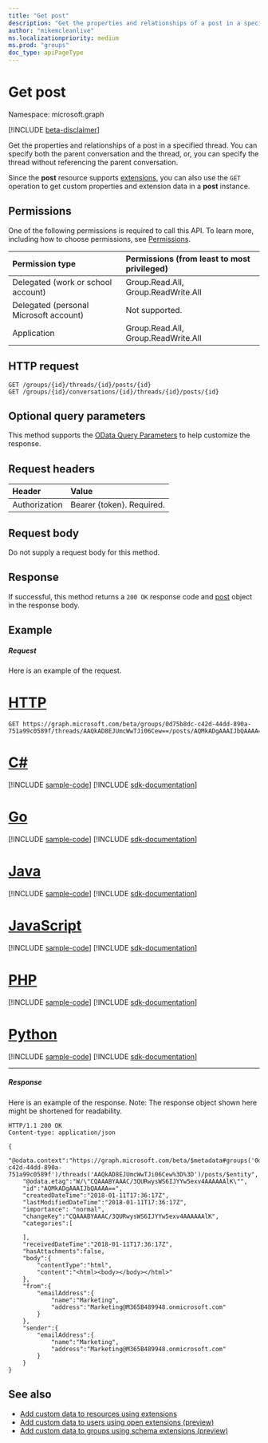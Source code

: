 ```yaml
---
title: "Get post"
description: "Get the properties and relationships of a post in a specified thread. You can specify both the parent "
author: "mikemcleanlive"
ms.localizationpriority: medium
ms.prod: "groups"
doc_type: apiPageType
---
```


# Get post

Namespace: microsoft.graph

[!INCLUDE [beta-disclaimer](../../includes/beta-disclaimer.md)]

Get the properties and relationships of a post in a specified thread. You can specify both the parent 
conversation and the thread, or, you can specify the thread without referencing the parent conversation.

Since the **post** resource supports [extensions](/graph/extensibility-overview), you can also use the `GET` operation to get custom properties and extension data in a **post** instance.

## Permissions
One of the following permissions is required to call this API. To learn more, including how to choose permissions, see [Permissions](/graph/permissions-reference).

|Permission type      | Permissions (from least to most privileged)              |
|:--------------------|:---------------------------------------------------------|
|Delegated (work or school account) | Group.Read.All, Group.ReadWrite.All    |
|Delegated (personal Microsoft account) | Not supported.    |
|Application | Group.Read.All, Group.ReadWrite.All |

## HTTP request
<!-- { "blockType": "ignored" } -->
```http
GET /groups/{id}/threads/{id}/posts/{id}
GET /groups/{id}/conversations/{id}/threads/{id}/posts/{id}
```
## Optional query parameters
This method supports the [OData Query Parameters](/graph/query-parameters) to help customize the response.
## Request headers
| Header       | Value |
|:---------------|:--------|
| Authorization  | Bearer {token}. Required. |

## Request body
Do not supply a request body for this method.

## Response

If successful, this method returns a `200 OK` response code and [post](../resources/post.md) object in the response body.
## Example
##### Request
Here is an example of the request.

# [HTTP](#tab/http)
<!-- {
  "blockType": "request",
  "name": "get_post",
  "sampleKeys": ["0d75b8dc-c42d-44dd-890a-751a99c0589f", "AAQkAD8EJUmcWwTJi06Cew==", "AQMkADgAAAIJbQAAAA=="]
}-->
```msgraph-interactive
GET https://graph.microsoft.com/beta/groups/0d75b8dc-c42d-44dd-890a-751a99c0589f/threads/AAQkAD8EJUmcWwTJi06Cew==/posts/AQMkADgAAAIJbQAAAA==
```

# [C#](#tab/csharp)
[!INCLUDE [sample-code](../includes/snippets/csharp/get-post-csharp-snippets.md)]
[!INCLUDE [sdk-documentation](../includes/snippets/snippets-sdk-documentation-link.md)]

# [Go](#tab/go)
[!INCLUDE [sample-code](../includes/snippets/go/get-post-go-snippets.md)]
[!INCLUDE [sdk-documentation](../includes/snippets/snippets-sdk-documentation-link.md)]

# [Java](#tab/java)
[!INCLUDE [sample-code](../includes/snippets/java/get-post-java-snippets.md)]
[!INCLUDE [sdk-documentation](../includes/snippets/snippets-sdk-documentation-link.md)]

# [JavaScript](#tab/javascript)
[!INCLUDE [sample-code](../includes/snippets/javascript/get-post-javascript-snippets.md)]
[!INCLUDE [sdk-documentation](../includes/snippets/snippets-sdk-documentation-link.md)]

# [PHP](#tab/php)
[!INCLUDE [sample-code](../includes/snippets/php/get-post-php-snippets.md)]
[!INCLUDE [sdk-documentation](../includes/snippets/snippets-sdk-documentation-link.md)]

# [Python](#tab/python)
[!INCLUDE [sample-code](../includes/snippets/python/get-post-python-snippets.md)]
[!INCLUDE [sdk-documentation](../includes/snippets/snippets-sdk-documentation-link.md)]

---

##### Response
Here is an example of the response. Note: The response object shown here might be shortened for readability.
<!-- {
  "blockType": "response",
  "truncated": true,
  "@odata.type": "microsoft.graph.post"
} -->
```http
HTTP/1.1 200 OK
Content-type: application/json

{
    "@odata.context":"https://graph.microsoft.com/beta/$metadata#groups('0d75b8dc-c42d-44dd-890a-751a99c0589f')/threads('AAQkAD8EJUmcWwTJi06Cew%3D%3D')/posts/$entity",
    "@odata.etag":"W/\"CQAAABYAAAC/3QURwysWS6IJYYw5exv4AAAAAAlK\"",
    "id":"AQMkADgAAAIJbQAAAA==",
    "createdDateTime":"2018-01-11T17:36:17Z",
    "lastModifiedDateTime":"2018-01-11T17:36:17Z",
    "importance": "normal",
    "changeKey":"CQAAABYAAAC/3QURwysWS6IJYYw5exv4AAAAAAlK",
    "categories":[

    ],
    "receivedDateTime":"2018-01-11T17:36:17Z",
    "hasAttachments":false,
    "body":{
        "contentType":"html",
        "content":"<html><body></body></html>"
    },
    "from":{
        "emailAddress":{
            "name":"Marketing",
            "address":"Marketing@M365B489948.onmicrosoft.com"
        }
    },
    "sender":{
        "emailAddress":{
            "name":"Marketing",
            "address":"Marketing@M365B489948.onmicrosoft.com"
        }
    }
}
```

## See also

- [Add custom data to resources using extensions](/graph/extensibility-overview)
- [Add custom data to users using open extensions (preview)](/graph/extensibility-open-users)
- [Add custom data to groups using schema extensions (preview)](/graph/extensibility-schema-groups)


<!-- uuid: 8fcb5dbc-d5aa-4681-8e31-b001d5168d79
2015-10-25 14:57:30 UTC -->
<!--
{
  "type": "#page.annotation",
  "description": "Get post",
  "keywords": "",
  "section": "documentation",
  "tocPath": "",
  "suppressions": [
  ]
}
-->
